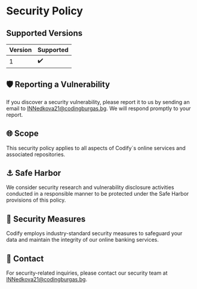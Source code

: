 # Security Policy

## Supported Versions

| Version | Supported          |
| ------- | ------------------ |
| 1       | ✔️                |

## 🛡️ Reporting a Vulnerability

If you discover a security vulnerability, please report it to us by sending an email to INNedkova21@codingburgas.bg. We will respond promptly to your report.

## 🌐 Scope

This security policy applies to all aspects of Codify`s online services and associated repositories.

## ⚓ Safe Harbor

We consider security research and vulnerability disclosure activities conducted in a responsible manner to be protected under the Safe Harbor provisions of this policy.

## 🔐 Security Measures

Codify employs industry-standard security measures to safeguard your data and maintain the integrity of our online banking services.

## 📧 Contact

For security-related inquiries, please contact our security team at INNedkova21@codingburgas.bg.
